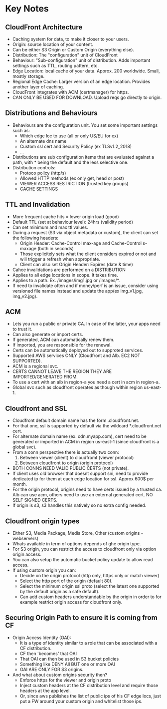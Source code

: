 # Key Notes

## CloudFront Architecture
* Caching system for data, to make it closer to your users. 
* Origin: source location of your content. 
* Can be either S3 Origin or Custom Origin (everything else). 
* Distribution: The "configuration" unit of CloudFront
* Behaviour: "Sub-configuration" unit of distribution. Adds important settings such as TTL, routing pattern, etc. 
* Edge Location: local cache of your data. Approx. 200 worldwide. Small, mostly storage. 
* Regional Edge Cache: Larger version of an edge location. Provides another layer of caching. 
* CloudFront integrates with ACM (certmanager) for https. 
* CAN ONLY BE USED FOR DOWNLOAD. Upload reqs go directly to origin. 

## Distributions and Behaviours
* Behaviours are the configuration unit. You set some important settings such as:
    - Which edge loc to use (all or only US/EU for ex)
    - An alternate dns name
    - Custom ssl cert and Security Policy (ex TLSv1.2_2018)
    - ...
* Distributions are sub configuration items that are evaluated against a path, with * being the default and the less selective one. 
* Distribution controls:
    - Protoco policy (http/s)
    - Allowed HTTP methods (ex only get, head or post)
    - VIEWER ACCESS RESTRICTION (trusted key groups)
    - CACHE SETTINGS

## TTL and Invalidation 
* More frequent cache hits = lower origin load (good)
* Default TTL (set at behaviour level): 24hrs (validity period)
* Can set minimum and max ttl values. 
* During a request (S3 via object metadata or custom), the client can set the following headers:
    - Origin Header: Cache-Control max-age and Cache-Control s-maxage (both in seconds)
    - Those explicitely sets what the client considers expired or not and will trigger a refresh when appropriate. 
    - Client can also set Origin Header: Expires (date & time)
* Cahce invalidations are performed on a DISTRIBUTION
* Applies to all edge locations in scope. It takes time. 
* Applies to a path. Ex. /images/img1.jpg or /images/*. 
* If need to invalidate often and if money/perf is an issue, consider using versioned file names instead and update the app(ex img_v1.jpg, img_v2.jpg). 

## ACM
* Lets you run a public or private CA. In case of the latter, your apps need to trust it. 
* Can also generate or import certs. 
* If generated, ACM can automatically renew them. 
* If imported, you are responsible for the renewal. 
* Certs can be automatically deployed out to supproted services. 
* Supported AWS services ONLY (Cloudfront and Alb. EC2 NOT SUPPORTED). 
* ACM is a regional svc. 
* CERTS CANNOT LEAVE THE REGION THEY ARE IMPORTED/GENERATED FROM. 
* To use a cert with an alb in region-a you need a cert in acm in region-a. 
* Global svc such as cloudfront operates as though within region us-east-1. 

## Cloudfront and SSL
* Cloudfront default domain name has the form <randombits>.cloudfront.net. 
* For that one, ssl is supported by default via the wildcard *.cloudfront.net cert. 
* For alternate domain name (ex. cdn.myapp.com), cert need to be generated or imported in ACM in region us-east-1 (since cloudfront is a global svc). 
* From a conn perspective there is actually two conn:
    1. Between viewer (client) to cloudfromt (viewer protocol)
    2. Between cloudfront to origin (origin protocol)
* BOTH CONNS NEED VALID PUBLIC CERTS (not private). 
* If client uses old browser that doesnt support sni, need to provide dedicated ip for them at each edge location for ssl. Approx 600$ per month. 
* For the origin protocol, origins need to have certs issued by a trusted ca. Alb can use acm, others need to use an external generated cert. NO SELF SIGNED CERTS. 
* If origin is s3, s3 handles this natively so no extra config needed. 

## Cloudfront origin types
* Either S3, Media Package, Media Store, Other (custom origins - webservers)
* Whats available in term of options depends of ghe origin type. 
* For S3 origin, you can restrict the access to cloudfront only via option origin access. 
* You can also setup the automatic bucket policy update to allow read access. 
* If using custom origin you can:
    - Decide on the origin protocol (http only, https only or match viewer)
    - Select the http port of the origin (default 80). 
    - Select the minimum origin ssl proto (select the latest one supported by the default origin as a safe default). 
    - Can add custom headers understandable by the origin in order to for example restrict origin access for cloudfront only. 

## Securing Origin Path to ensure it is coming from CF
* Origin Access Identity (OAI):
    - It is a type of identity similar to a role that can be associated with a CF distribution. 
    - CF then 'becomes' that OAI
    - That OAI can then be used in S3 bucket policies
    - Something like DENY All BUT one or more OAI
    - OAI ARE ONLY FOR S3 origins. 
* And what about custom origins security then?
    - Enforce https for the viewer and origin proto 
    - Inject custom headers at the CF distribution level and require those headers at the app level. 
    - Or, since aws publishes the list of public ips of his CF edge locs, just put a FW around your custom origin and whitelist those ips. 